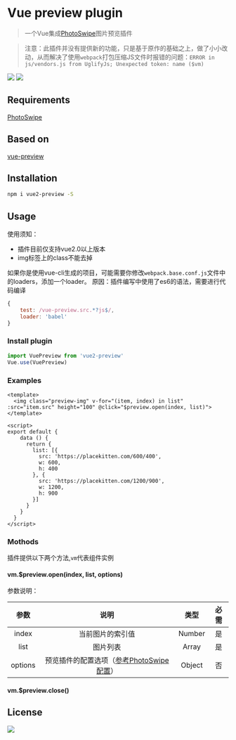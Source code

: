 # Vue preview plugin

> 一个Vue集成[PhotoSwipe](https://github.com/dimsemenov/PhotoSwipe)图片预览插件

>注意：此插件并没有提供新的功能，只是基于原作的基础之上，做了小小改动，从而解决了使用`webpack`打包压缩JS文件时报错的问题：`ERROR in js/vendors.js from UglifyJs; Unexpected token: name ($vm)`

![](https://img.shields.io/npm/dm/vue2-preview.svg)
![](https://img.shields.io/npm/v/vue2-preview.svg)

## Requirements

[PhotoSwipe](https://github.com/dimsemenov/PhotoSwipe)

## Based on

[vue-preview](https://github.com/LS1231/vue-preview)

## Installation

``` bash
npm i vue2-preview -S
```

## Usage

使用须知：

* 插件目前仅支持vue2.0以上版本
* img标签上的class不能去掉

如果你是使用vue-cli生成的项目，可能需要你修改`webpack.base.conf.js`文件中的loaders，添加一个loader。
原因：插件编写中使用了es6的语法，需要进行代码编译
``` javascript
{
    test: /vue-preview.src.*?js$/,
    loader: 'babel'
}
```

### Install plugin

``` javascript
import VuePreview from 'vue2-preview'
Vue.use(VuePreview)
```

### Examples

```
<template>
  <img class="preview-img" v-for="(item, index) in list" :src="item.src" height="100" @click="$preview.open(index, list)">
</template>

<script>
export default {
    data () {
      return {
        list: [{
          src: 'https://placekitten.com/600/400',
          w: 600,
          h: 400
        }, {
          src: 'https://placekitten.com/1200/900',
          w: 1200,
          h: 900
        }]
      }
    }
  }
</script>
```

### Mothods

插件提供以下两个方法,```vm```代表组件实例

#### vm.$preview.open(index, list, options)

参数说明：

| 参数  | 说明  |  类型  |  必需
| :--: | :--: | :--:  | :--:
| index     |当前图片的索引值|   Number |    是
| list      |图片列表       |   Array  |    是
| options   |预览插件的配置选项（[参考PhotoSwipe配置](http://photoswipe.com/documentation/options.html)）  |  Object  |    否

#### vm.$preview.close()


## License

![](https://img.shields.io/badge/license-MIT-blue.svg)
